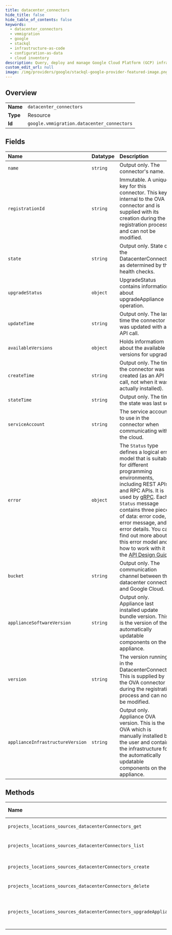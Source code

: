 ```yaml
---
title: datacenter_connectors
hide_title: false
hide_table_of_contents: false
keywords:
  - datacenter_connectors
  - vmmigration
  - google    
  - stackql
  - infrastructure-as-code
  - configuration-as-data
  - cloud inventory
description: Query, deploy and manage Google Cloud Platform (GCP) infrastructure and resources using SQL
custom_edit_url: null
image: /img/providers/google/stackql-google-provider-featured-image.png
---
```

  
    

## Overview
<table><tbody>
<tr><td><b>Name</b></td><td><code>datacenter_connectors</code></td></tr>
<tr><td><b>Type</b></td><td>Resource</td></tr>
<tr><td><b>Id</b></td><td><code>google.vmmigration.datacenter_connectors</code></td></tr>
</tbody></table>

## Fields
| Name | Datatype | Description |
|:-----|:---------|:------------|
| `name` | `string` | Output only. The connector's name. |
| `registrationId` | `string` | Immutable. A unique key for this connector. This key is internal to the OVA connector and is supplied with its creation during the registration process and can not be modified. |
| `state` | `string` | Output only. State of the DatacenterConnector, as determined by the health checks. |
| `upgradeStatus` | `object` | UpgradeStatus contains information about upgradeAppliance operation. |
| `updateTime` | `string` | Output only. The last time the connector was updated with an API call. |
| `availableVersions` | `object` | Holds informatiom about the available versions for upgrade. |
| `createTime` | `string` | Output only. The time the connector was created (as an API call, not when it was actually installed). |
| `stateTime` | `string` | Output only. The time the state was last set. |
| `serviceAccount` | `string` | The service account to use in the connector when communicating with the cloud. |
| `error` | `object` | The `Status` type defines a logical error model that is suitable for different programming environments, including REST APIs and RPC APIs. It is used by [gRPC](https://github.com/grpc). Each `Status` message contains three pieces of data: error code, error message, and error details. You can find out more about this error model and how to work with it in the [API Design Guide](https://cloud.google.com/apis/design/errors). |
| `bucket` | `string` | Output only. The communication channel between the datacenter connector and Google Cloud. |
| `applianceSoftwareVersion` | `string` | Output only. Appliance last installed update bundle version. This is the version of the automatically updatable components on the appliance. |
| `version` | `string` | The version running in the DatacenterConnector. This is supplied by the OVA connector during the registration process and can not be modified. |
| `applianceInfrastructureVersion` | `string` | Output only. Appliance OVA version. This is the OVA which is manually installed by the user and contains the infrastructure for the automatically updatable components on the appliance. |
## Methods
| Name | Accessible by | Required Params | Description |
|:-----|:--------------|:----------------|:------------|
| `projects_locations_sources_datacenterConnectors_get` | `SELECT` | `datacenterConnectorsId, locationsId, projectsId, sourcesId` | Gets details of a single DatacenterConnector. |
| `projects_locations_sources_datacenterConnectors_list` | `SELECT` | `locationsId, projectsId, sourcesId` | Lists DatacenterConnectors in a given Source. |
| `projects_locations_sources_datacenterConnectors_create` | `INSERT` | `locationsId, projectsId, sourcesId` | Creates a new DatacenterConnector in a given Source. |
| `projects_locations_sources_datacenterConnectors_delete` | `DELETE` | `datacenterConnectorsId, locationsId, projectsId, sourcesId` | Deletes a single DatacenterConnector. |
| `projects_locations_sources_datacenterConnectors_upgradeAppliance` | `EXEC` | `datacenterConnectorsId, locationsId, projectsId, sourcesId` | Upgrades the appliance relate to this DatacenterConnector to the in-place updateable version. |
